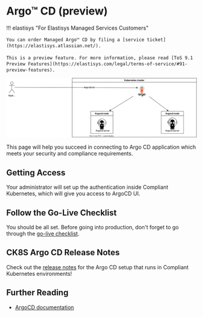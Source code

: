 Argo™ CD (preview)
==================

!!! elastisys "For Elastisys Managed Services Customers"

    You can order Managed Argo™ CD by filing a [service ticket](https://elastisys.atlassian.net/).

    This is a preview feature. For more information, please read [ToS 9.1 Preview Features](https://elastisys.com/legal/terms-of-service/#91-preview-features).

![ArgoCD Deployment Model](img/argocd.drawio.svg)

This page will help you succeed in connecting to Argo CD application which meets your security and compliance requirements.

## Getting Access

Your administrator will set up the authentication inside Compliant Kubernetes, which will give you access to ArgoCD UI.

## Follow the Go-Live Checklist

You should be all set.
Before going into production, don't forget to go through the [go-live checklist](../go-live.md).

## CK8S Argo CD Release Notes

Check out the [release notes](../../release-notes/argocd.md) for the Argo CD setup that runs in Compliant Kubernetes environments!

## Further Reading

* [ArgoCD documentation](https://argo-cd.readthedocs.io/en/stable/)
